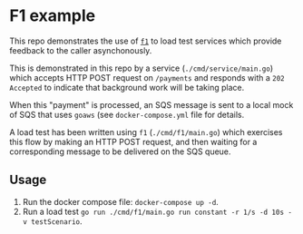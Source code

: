 # F1 example
This repo demonstrates the use of [`f1`](https://github.com/form3tech-oss/f1) to load test services which provide feedback to the caller asynchonously.

This is demonstrated in this repo by a service (`./cmd/service/main.go`) which accepts HTTP POST request on `/payments` and responds with a `202 Accepted` to indicate that background work will be taking place.

When this "payment" is processed, an SQS message is sent to a local mock of SQS that uses `goaws` (see `docker-compose.yml` file for details.

A load test has been written using `f1` (`./cmd/f1/main.go`) which exercises this flow by making an HTTP POST request, and then waiting for a corresponding message to be delivered on the SQS queue.

## Usage
1. Run the docker compose file: `docker-compose up -d`.
2. Run a load test `go run ./cmd/f1/main.go run constant -r 1/s -d 10s -v testScenario`.
